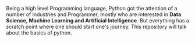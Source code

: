 Being a high level Programming language, Python got the attention of a number of industries and Programmer, mostly who are interested in <strong>Data Science, Machine Learning and Artificial Intelligence</strong>. 
But everything has a scratch point where one should start one's journey. This repository will talk about the basics of python. 
